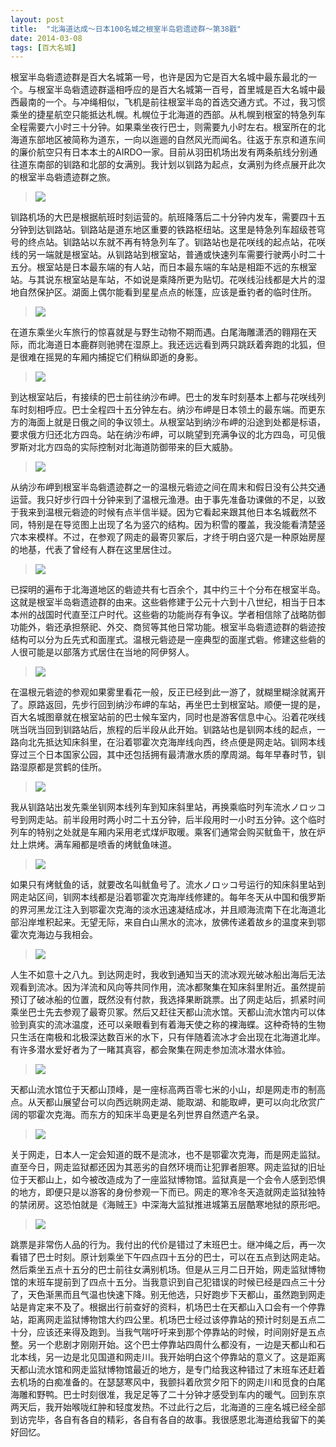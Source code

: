 ```yaml
---
layout: post
title:  "北海道达成～日本100名城之根室半岛砦遗迹群～第38戳"
date: 2014-03-08
tags: [百大名城]
---
```


根室半岛砦遗迹群是百大名城第一号，也许是因为它是百大名城中最东最北的一个。与根室半岛砦遗迹群遥相呼应的是百大名城第一百号，首里城是百大名城中最西最南的一个。与冲绳相似，飞机是前往根室半岛的首选交通方式。不过，我习惯乘坐的捷星航空只能抵达札幌。札幌位于北海道的西部。从札幌到根室的特急列车全程需要六小时三十分钟。如果乘坐夜行巴士，则需要九小时左右。根室所在的北海道东部地区被简称为道东，一向以迤逦的自然风光而闻名。往返于东京和道东间的廉价航空只有日本本土的AIRDO一家。目前从羽田机场出发有两条航线分别通往道东南部的钏路和北部的女满別。我计划以钏路为起点，女满别为终点展开此次的根室半岛砦遗迹群之旅。

> <img src="{{ site.baseurl }}/assets/oshiro/001/nemurochashi-001.jpg">

钏路机场的大巴是根据航班时刻运营的。航班降落后二十分钟内发车，需要四十五分钟到达钏路站。钏路站是道东地区重要的铁路枢纽站。这里是特急列车超级苍穹号的终点站。钏路站以东就不再有特急列车了。钏路站也是花咲线的起点站，花咲线的另一端就是根室站。从钏路站到根室站，普通或快速列车需要行驶两小时二十五分。根室站是日本最东端的有人站，而日本最东端的车站是相距不远的东根室站。与其说东根室站是车站，不如说是乘降所更为贴切。花咲线沿线都是大片的湿地自然保护区。湖面上偶尔能看到星星点点的帐篷，应该是垂钓者的临时住所。

> <img src="{{ site.baseurl }}/assets/oshiro/001/nemurochashi-002.jpg">

在道东乘坐火车旅行的惊喜就是与野生动物不期而遇。白尾海雕潇洒的翱翔在天际，而北海道日本鹿群则驰骋在湿原上。我还远远看到两只跳跃着奔跑的北狐，但是很难在摇晃的车厢内捕捉它们稍纵即逝的身影。

> <img src="{{ site.baseurl }}/assets/oshiro/001/nemurochashi-003.jpg">

到达根室站后，有接续的巴士前往纳沙布岬。巴士的发车时刻基本上都与花咲线列车时刻相呼应。巴士全程四十五分钟左右。纳沙布岬是日本领土的最东端。而更东方的海面上就是日俄之间的争议领土。从根室站到纳沙布岬的沿途到处都是标语，要求俄方归还北方四岛。站在纳沙布岬，可以眺望到充满争议的北方四岛，可见俄罗斯对北方四岛的实际控制对北海道防御带来的巨大威胁。

> <img src="{{ site.baseurl }}/assets/oshiro/001/nemurochashi-004.jpg">

从纳沙布岬到根室半岛砦遗迹群之一的温根元砦迹之间在周末和假日没有公共交通运营。我只好步行四十分钟来到了温根元渔港。由于事先准备功课做的不足，以致于我来到温根元砦迹的时候有点半信半疑。因为它看起来跟其他日本名城截然不同，特别是在导览图上出现了名为竖穴的结构。因为积雪的覆盖，我没能看清楚竖穴本来模样。不过，在参观了网走的最寄贝冢后，才终于明白竖穴是一种原始房屋的地基，代表了曾经有人群在这里居住过。

> <img src="{{ site.baseurl }}/assets/oshiro/001/nemurochashi-005.jpg">

已探明的遍布于北海道地区的砦迹共有七百余个，其中约三十个分布在根室半岛。这就是根室半岛砦遗迹群的由来。这些砦修建于公元十六到十八世纪，相当于日本本州的战国时代直至江户时代。这些砦的功能尚存有争议。学者相信除了战略防御功能外，砦还承担祭祀、外交、商贸等其他日常功能。根室半岛砦遗迹群的砦迹按结构可以分为丘先式和面崖式。温根元砦迹是一座典型的面崖式砦。修建这些砦的人很可能是以部落方式居住在当地的阿伊努人。

> <img src="{{ site.baseurl }}/assets/oshiro/001/nemurochashi-006.jpg">

在温根元砦迹的参观如果雾里看花一般，反正已经到此一游了，就糊里糊涂就离开了。原路返回，先步行回到纳沙布岬的车站，再坐巴士到根室站。顺便一提的是，百大名城图章就在根室站前的巴士候车室内，同时也是游客信息中心。沿着花咲线咣当咣当回到钏路站后，旅程的后半段从此开始。钏路站也是钏网本线的起点，一路向北先抵达知床斜里，在沿着鄂霍次克海岸线向西，终点便是网走站。钏网本线穿过三个日本国家公园，其中还包括拥有最清澈水质的摩周湖。每年早春时节，钏路湿原都是赏鹤的佳所。

> <img src="{{ site.baseurl }}/assets/oshiro/001/nemurochashi-007.jpg">

我从钏路站出发先乘坐钏网本线列车到知床斜里站，再换乘临时列车流水ノロッコ号到网走站。前半段用时两小时二十五分钟，后半段用时一小时五分钟。这个临时列车的特别之处就是车厢内采用老式煤炉取暖。乘客们通常会购买鱿鱼干，放在炉灶上烘烤。满车厢都是喷香的烤鱿鱼味道。

> <img src="{{ site.baseurl }}/assets/oshiro/001/nemurochashi-008.jpg">

如果只有烤鱿鱼的话，就要改名叫鱿鱼号了。流水ノロッコ号运行的知床斜里站到网走站区间，钏网本线都是沿着鄂霍次克海岸线修建的。每年冬天从中国和俄罗斯的界河黑龙江注入到鄂霍次克海的淡水迅速凝结成冰，并且顺海流南下在北海道北部沿岸堆积起来。无望无际，来自白山黑水的流冰，放佛传递着故乡的温度来到鄂霍次克海边与我相会。

> <img src="{{ site.baseurl }}/assets/oshiro/001/nemurochashi-009.jpg">

人生不如意十之八九。到达网走时，我收到通知当天的流冰观光破冰船出海后无法观看到流冰。因为洋流和风向等共同作用，流冰都聚集在知床斜里附近。虽然提前预订了破冰船的位置，既然没有付款，我选择果断跳票。出了网走站后，抓紧时间乘坐巴士先去参观了最寄贝冢。然后又赶往天都山流水馆。天都山流水馆内可以体验到真实的流冰温度，还可以亲眼看到有着海天使之称的裸海蝶。这种奇特的生物只生活在南极和北极深达数百米的水下，只有伴随着流冰才会出现在北海道北岸。有许多潜水爱好者为了一睹其真容，都会聚集在网走参加流冰潜水体验。

> <img src="{{ site.baseurl }}/assets/oshiro/001/nemurochashi-010.jpg">

天都山流水馆位于天都山顶峰，是一座标高两百零七米的小山，却是网走市的制高点。从天都山展望台可以向西远眺网走湖、能取湖、和能取岬，更可以向北欣赏广阔的鄂霍次克海。而东方的知床半岛更是名列世界自然遗产名录。

> <img src="{{ site.baseurl }}/assets/oshiro/001/nemurochashi-011.jpg">

关于网走，日本人一定会知道的既不是流冰，也不是鄂霍次克海，而是网走监狱。直至今日，网走监狱都还因为其恶劣的自然环境而让犯罪者胆寒。网走监狱的旧址位于天都山上，如今被改造成为了一座监狱博物馆。监狱真是一个会令人感到恐惧的地方，即便只是以游客的身份参观一下而已。网走的寒冷冬天造就网走监狱独特的禁闭房。这恐怕就是《海贼王》中深海大监狱推进城第五层酷寒地狱的原形吧。

> <img src="{{ site.baseurl }}/assets/oshiro/001/nemurochashi-012.jpg">

跳票是非常伤人品的行为。我付出的代价是错过了末班巴士。继冲绳之后，再一次看错了巴士时刻。原计划乘坐下午四点四十五分的巴士，可以在五点到达网走站。然后乘坐五点十五分的巴士前往女满别机场。但是从三月二日开始，网走监狱博物馆的末班车提前到了四点十五分。当我意识到自己犯错误的时候已经是四点三十分了，天色渐黑而且气温也快速下降。别无他选，只好跑步下天都山，虽然跑到网走站是肯定来不及了。根据出行前查好的资料，机场巴士在天都山入口会有一个停靠站，距离网走监狱博物馆大约四公里。机场巴士经过该停靠站的预计时刻是五点二十分，应该还来得及跑到。当我气喘吁吁来到那个停靠站的时候，时间刚好是五点整。另一个悲剧才刚刚开始。这个巴士停靠站四周什么都没有，一边是天都山和石北本线，另一边是北见国道和网走川。我开始明白这个停靠站的意义了。这是距离天都山流水馆和网走监狱博物馆最近的地方，是专门给我这种错过了末班车还赶着去机场的白痴准备的。在瑟瑟寒风中，我颤抖着欣赏夕阳下的网走川和觅食的白尾海雕和野鸭。巴士时刻很准，我足足等了二十分钟才感受到车内的暖气。回到东京两天后，我开始喉咙红肿和轻度发热。不过此行之后，北海道的三座名城已经全部到访完毕，各自有各自的精彩，各自有各自的故事。我很感恩北海道给我留下的美好回忆。
